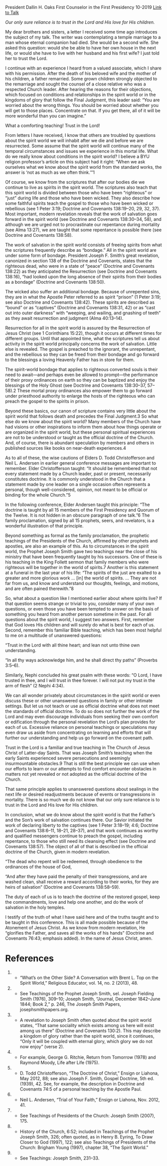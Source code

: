 President Dallin H. Oaks
First Counselor in the First Presidency
10-2019
[Link to Talk](https://www.churchofjesuschrist.org/study/general-conference/2019/10/17oaks?lang=eng)

_Our only sure reliance is to trust in the Lord and His love for His children._

My dear brothers and sisters, a letter I received some time ago introduces the subject of my talk. The writer was contemplating a temple marriage to a man whose eternal companion had died. She would be a second wife. She asked this question: would she be able to have her own house in the next life, or would she have to live with her husband and his first wife? I just told her to trust the Lord.

I continue with an experience I heard from a valued associate, which I share with his permission. After the death of his beloved wife and the mother of his children, a father remarried. Some grown children strongly objected to the remarriage and sought the counsel of a close relative who was a respected Church leader. After hearing the reasons for their objections, which focused on conditions and relationships in the spirit world or in the kingdoms of glory that follow the Final Judgment, this leader said: “You are worried about the wrong things. You should be worried about whether you will get to those places. Concentrate on that. If you get there, all of it will be more wonderful than you can imagine.”

What a comforting teaching! Trust in the Lord!

From letters I have received, I know that others are troubled by questions about the spirit world we will inhabit after we die and before we are resurrected. Some assume that the spirit world will continue many of the temporal circumstances and issues we experience in this mortal life. What do we really know about conditions in the spirit world? I believe a BYU religion professor’s article on this subject had it right: “When we ask ourselves what we know about the spirit world from the standard works, the answer is ‘not as much as we often think.’”1

Of course, we know from the scriptures that after our bodies die we continue to live as spirits in the spirit world. The scriptures also teach that this spirit world is divided between those who have been “righteous” or “just” during life and those who have been wicked. They also describe how some faithful spirits teach the gospel to those who have been wicked or rebellious (see 1 Peter 3:19; Doctrine and Covenants 138:19–20, 29, 32, 37). Most important, modern revelation reveals that the work of salvation goes forward in the spirit world (see Doctrine and Covenants 138:30–34, 58), and although we are urged not to procrastinate our repentance during mortality (see Alma 13:27), we are taught that some repentance is possible there (see Doctrine and Covenants 138:58).

The work of salvation in the spirit world consists of freeing spirits from what the scriptures frequently describe as “bondage.” All in the spirit world are under some form of bondage. President Joseph F. Smith’s great revelation, canonized in section 138 of the Doctrine and Covenants, states that the righteous dead, who were in a state of “peace” (Doctrine and Covenants 138:22) as they anticipated the Resurrection (see Doctrine and Covenants 138:16), “had looked upon the long absence of their spirits from their bodies as a bondage” (Doctrine and Covenants 138:50).

The wicked also suffer an additional bondage. Because of unrepented sins, they are in what the Apostle Peter referred to as spirit “prison” (1 Peter 3:19; see also Doctrine and Covenants 138:42). These spirits are described as “bound” or as “captives” (Doctrine and Covenants 138:31, 42) or as “cast out into outer darkness” with “weeping, and wailing, and gnashing of teeth” as they await resurrection and judgment (Alma 40:13–14).

Resurrection for all in the spirit world is assured by the Resurrection of Jesus Christ (see 1 Corinthians 15:22), though it occurs at different times for different groups. Until that appointed time, what the scriptures tell us about activity in the spirit world principally concerns the work of salvation. Little else is revealed. The gospel is preached to the ignorant, the unrepentant, and the rebellious so they can be freed from their bondage and go forward to the blessings a loving Heavenly Father has in store for them.

The spirit-world bondage that applies to righteous converted souls is their need to await—and perhaps even be allowed to prompt—the performance of their proxy ordinances on earth so they can be baptized and enjoy the blessings of the Holy Ghost (see Doctrine and Covenants 138:30–37, 57–58).2 These mortal proxy ordinances also empower them to go forward under priesthood authority to enlarge the hosts of the righteous who can preach the gospel to the spirits in prison.

Beyond these basics, our canon of scripture contains very little about the spirit world that follows death and precedes the Final Judgment.3 So what else do we know about the spirit world? Many members of the Church have had visions or other inspirations to inform them about how things operate or are organized in the spirit world, but these personal spiritual experiences are not to be understood or taught as the official doctrine of the Church. And, of course, there is abundant speculation by members and others in published sources like books on near-death experiences.4

As to all of these, the wise cautions of Elders D. Todd Christofferson and Neil L. Andersen in earlier general conference messages are important to remember. Elder Christofferson taught: “It should be remembered that not every statement made by a Church leader, past or present, necessarily constitutes doctrine. It is commonly understood in the Church that a statement made by one leader on a single occasion often represents a personal, though well-considered, opinion, not meant to be official or binding for the whole Church.”5

In the following conference, Elder Andersen taught this principle: “The doctrine is taught by all 15 members of the First Presidency and Quorum of the Twelve. It is not hidden in an obscure paragraph of one talk.”6 The family proclamation, signed by all 15 prophets, seers, and revelators, is a wonderful illustration of that principle.

Beyond something as formal as the family proclamation, the prophetic teachings of the Presidents of the Church, affirmed by other prophets and apostles, are also an example of this. As to circumstances in the spirit world, the Prophet Joseph Smith gave two teachings near the close of his ministry that have been frequently taught by his successors. One of these is his teaching in the King Follett sermon that family members who were righteous will be together in the world of spirits.7 Another is this statement at a funeral in the last year of his life: “The spirits of the just are exalted to a greater and more glorious work … [in] the world of spirits. … They are not far from us, and know and understand our thoughts, feelings, and motions, and are often pained therewith.”8

So, what about a question like I mentioned earlier about where spirits live? If that question seems strange or trivial to you, consider many of your own questions, or even those you have been tempted to answer on the basis of something you heard from another person sometime in the past. For all questions about the spirit world, I suggest two answers. First, remember that God loves His children and will surely do what is best for each of us. Second, remember this familiar Bible teaching, which has been most helpful to me on a multitude of unanswered questions:

“Trust in the Lord with all thine heart; and lean not unto thine own understanding.

“In all thy ways acknowledge him, and he shall direct thy paths” (Proverbs 3:5–6).

Similarly, Nephi concluded his great psalm with these words: “O Lord, I have trusted in thee, and I will trust in thee forever. I will not put my trust in the arm of flesh” (2 Nephi 4:34).

We can all wonder privately about circumstances in the spirit world or even discuss these or other unanswered questions in family or other intimate settings. But let us not teach or use as official doctrine what does not meet the standards of official doctrine. To do so does not further the work of the Lord and may even discourage individuals from seeking their own comfort or edification through the personal revelation the Lord’s plan provides for each of us. Excessive reliance on personal teachings or speculations may even draw us aside from concentrating on learning and efforts that will further our understanding and help us go forward on the covenant path.

Trust in the Lord is a familiar and true teaching in The Church of Jesus Christ of Latter-day Saints. That was Joseph Smith’s teaching when the early Saints experienced severe persecutions and seemingly insurmountable obstacles.9 That is still the best principle we can use when our efforts to learn or our attempts to find comfort encounter obstacles in matters not yet revealed or not adopted as the official doctrine of the Church.

That same principle applies to unanswered questions about sealings in the next life or desired readjustments because of events or transgressions in mortality. There is so much we do not know that our only sure reliance is to trust in the Lord and His love for His children.

In conclusion, what we do know about the spirit world is that the Father’s and the Son’s work of salvation continues there. Our Savior initiated the work of declaring liberty to the captives (see 1 Peter 3:18–19; 4:6; Doctrine and Covenants 138:6–11, 18–21, 28–37), and that work continues as worthy and qualified messengers continue to preach the gospel, including repentance, to those who still need its cleansing effect (see Doctrine and Covenants 138:57). The object of all of that is described in the official doctrine of the Church, given in modern revelation.

“The dead who repent will be redeemed, through obedience to the ordinances of the house of God,

“And after they have paid the penalty of their transgressions, and are washed clean, shall receive a reward according to their works, for they are heirs of salvation” (Doctrine and Covenants 138:58–59).

The duty of each of us is to teach the doctrine of the restored gospel, keep the commandments, love and help one another, and do the work of salvation in the holy temples.

I testify of the truth of what I have said here and of the truths taught and to be taught in this conference. This is all made possible because of the Atonement of Jesus Christ. As we know from modern revelation, He “glorifies the Father, and saves all the works of his hands” (Doctrine and Covenants 76:43; emphasis added). In the name of Jesus Christ, amen.

# References
1. - “What’s on the Other Side? A Conversation with Brent L. Top on the Spirit World,” Religious Educator, vol. 14, no. 2 (2013), 48.
2. - See Teachings of the Prophet Joseph Smith, sel. Joseph Fielding Smith (1976), 309–10; Joseph Smith, “Journal, December 1842–June 1844; Book 2,” p. 246, The Joseph Smith Papers, josephsmithpapers.org.
3. - A revelation to Joseph Smith often quoted about the spirit world states, “That same sociality which exists among us here will exist among us there” (Doctrine and Covenants 130:2). This may describe a kingdom of glory rather than the spirit world, since it continues, “Only it will be coupled with eternal glory, which glory we do not now enjoy” (verse 2).
4. - For example, George G. Ritchie, Return from Tomorrow (1978) and Raymond Moody, Life after Life (1975).
5. - D. Todd Christofferson, “The Doctrine of Christ,” Ensign or Liahona, May 2012, 88; see also Joseph F. Smith, Gospel Doctrine, 5th ed. (1939), 42. See, for example, the description in Doctrine and Covenants 74:5 of a personal teaching by the Apostle Paul.
6. - Neil L. Andersen, “Trial of Your Faith,” Ensign or Liahona, Nov. 2012, 41.
7. - See Teachings of Presidents of the Church: Joseph Smith (2007), 175.
8. - History of the Church, 6:52; included in Teachings of the Prophet Joseph Smith, 326; often quoted, as in Henry B. Eyring, To Draw Closer to God (1997), 122; see also Teachings of Presidents of the Church: Brigham Young (1997), chapter 38, “The Spirit World.”
9. - See Teachings: Joseph Smith, 231–33.